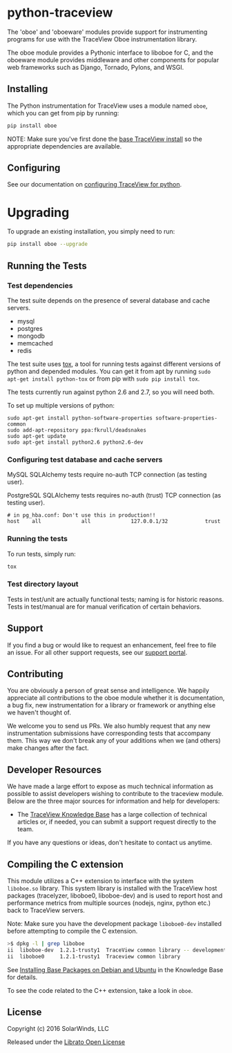 # python-traceview

The 'oboe' and 'oboeware' modules provide support for instrumenting
programs for use with the TraceView Oboe instrumentation library.

The oboe module provides a Pythonic interface to liboboe for C, and
the oboeware module provides middleware and other components for
popular web frameworks such as Django, Tornado, Pylons, and WSGI.

## Installing

The Python instrumentation for TraceView uses a module named `oboe`, which you
can get from pip by running:

```sh
pip install oboe
```

NOTE: Make sure you've first done the [base TraceView install](http://docs.traceview.solarwinds.com/TraceView/install-instrumentation.html) so the appropriate dependencies are available.

## Configuring

See our documentation on [configuring TraceView for python](http://docs.traceview.solarwinds.com/Instrumentation/python.html#configuring-instrumentation).

# Upgrading

To upgrade an existing installation, you simply need to run:

```sh
pip install oboe --upgrade
```

## Running the Tests

### Test dependencies

The test suite depends on the presence of several database and cache servers.

- mysql
- postgres
- mongodb
- memcached
- redis

The test suite uses [tox](https://testrun.org/tox/latest/), a tool for running
tests against different versions of python and depended modules. You can get it
from apt by running `sudo apt-get install python-tox` or from pip with
`sudo pip install tox`.

The tests currently run against python 2.6 and 2.7, so you will need both.

To set up multiple versions of python:

    sudo apt-get install python-software-properties software-properties-common
    sudo add-apt-repository ppa:fkrull/deadsnakes
    sudo apt-get update
    sudo apt-get install python2.6 python2.6-dev

### Configuring test database and cache servers

MySQL SQLAlchemy tests require no-auth TCP connection (as testing user).

PostgreSQL SQLAlchemy tests requires no-auth (trust) TCP connection (as testing user).

```
# in pg_hba.conf: Don't use this in production!!
host    all             all             127.0.0.1/32            trust
```

### Running the tests

To run tests, simply run:

```sh
tox
```

### Test directory layout

Tests in test/unit are actually functional tests; naming is for historic
reasons.  Tests in test/manual are for manual verification of certain
behaviors.

## Support

If you find a bug or would like to request an enhancement, feel free to file
an issue. For all other support requests, see our [support portal](tracelytics.freshdesk.com).

## Contributing

You are obviously a person of great sense and intelligence. We happily
appreciate all contributions to the oboe module whether it is documentation,
a bug fix, new instrumentation for a library or framework or anything else
we haven't thought of.

We welcome you to send us PRs. We also humbly request that any new
instrumentation submissions have corresponding tests that accompany
them. This way we don't break any of your additions when we (and others)
make changes after the fact.

## Developer Resources

We have made a large effort to expose as much technical information
as possible to assist developers wishing to contribute to the traceview module.
Below are the three major sources for information and help for developers:

* The [TraceView Knowledge Base](http://docs.traceview.solarwinds.com/)
has a large collection of technical articles or, if needed, you can submit a
support request directly to the team.

If you have any questions or ideas, don't hesitate to contact us anytime.

## Compiling the C extension

This module utilizes a C++ extension to interface with the system `liboboe.so`
library.  This system library is installed with the TraceView host packages
(tracelyzer, liboboe0, liboboe-dev) and is used to report
host and performance metrics
from multiple sources (nodejs, nginx, python etc.) back to TraceView servers.

Note: Make sure you have the development package `liboboe0-dev` installed
before attempting to compile the C extension.

```bash
>$ dpkg -l | grep liboboe
ii  liboboe-dev  1.2.1-trusty1  TraceView common library -- development files
ii  liboboe0     1.2.1-trusty1  Traceview common library
```

See [Installing Base Packages on Debian and Ubuntu](http://docs.traceview.solarwinds.com/TraceView/install-instrumentation.html#debian-and-ubuntu)
in the Knowledge Base for details.

To see the code related to the C++ extension, take a look in `oboe`.

## License

Copyright (c) 2016 SolarWinds, LLC

Released under the [Librato Open License](http://docs.traceview.solarwinds.com/Instrumentation/librato-open-license.html)
